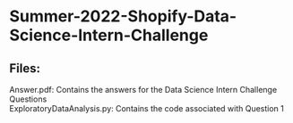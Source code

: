 # Summer-2022-Shopify-Data-Science-Intern-Challenge
## Files:
Answer.pdf: Contains the answers for the Data Science Intern Challenge Questions\
ExploratoryDataAnalysis.py: Contains the code associated with Question 1

